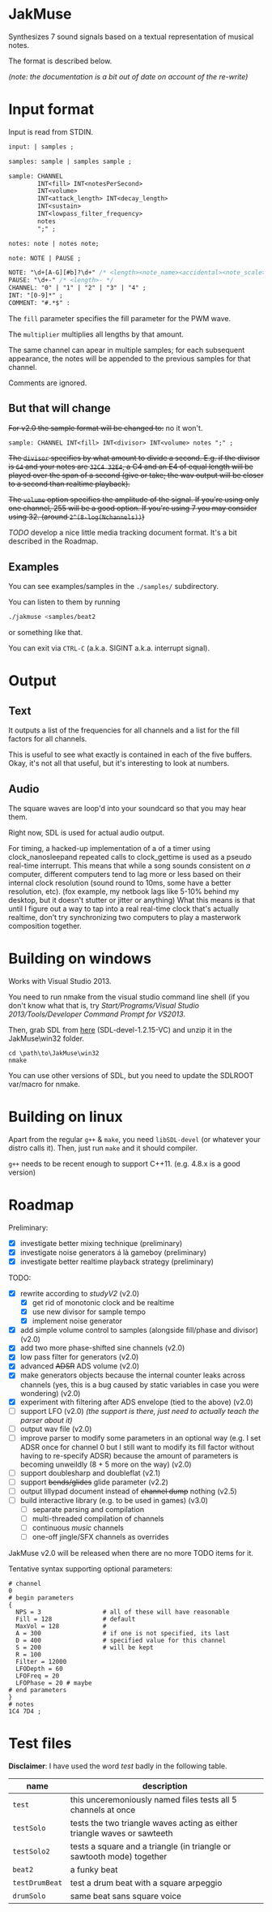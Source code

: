 JakMuse
=======

Synthesizes 7 sound signals based on a textual representation of musical notes.

The format is described below.

_(note: the documentation is a bit out of date on account of the re-write)_

Input format
============

Input is read from STDIN.

```yacc
input: | samples ;

samples: sample | samples sample ;

sample: CHANNEL
        INT<fill> INT<notesPerSecond> 
        INT<volume>
        INT<attack_length> INT<decay_length>
        INT<sustain>
        INT<lowpass_filter_frequency>
        notes
        ";" ;

notes: note | notes note;

note: NOTE | PAUSE ; 

NOTE: "\d+[A-G][#b]?\d+" /* <length><note_name><accidental><note_scale> */
PAUSE: "\d+-" /* <length>- */ 
CHANNEL: "0" | "1" | "2" | "3" | "4" ;
INT: "[0-9]*" ;
COMMENT: "#.*$" :
```

The `fill` parameter specifies the fill parameter for the PWM wave.

The `multiplier` multiplies all lengths by that amount.

The same channel can apear in multiple samples; for each subsequent appearance, the notes will be appended to the previous samples for that channel.

Comments are ignored.

But that will change
--------------------

~~For v2.0 the sample format will be changed to:~~ no it won't.

```yacc
sample: CHANNEL INT<fill> INT<divisor> INT<volume> notes ";" ;
```

~~The `divisor` specifies by what amount to divide a second. E.g. if the divisor is `64` and your notes are `32C4 32E4`, a C4 and an E4 of equal length will be played over the span of a second (give or take; the wav output will be closer to a second than realtime playback).~~

~~The `volume` option specifies the amplitude of the signal. If you're using only one channel, 255 will be a good option. If you're using 7 you may consider using 32. (around `2^(8-log(Nchannels))`)~~

*TODO* develop a nice little media tracking document format. It's a bit described in the Roadmap.

Examples
--------

You can see examples/samples in the `./samples/` subdirectory.

You can listen to them by running
```sh
./jakmuse <samples/beat2
```

or something like that.

You can exit via `CTRL-C` (a.k.a. SIGINT a.k.a. interrupt signal).

Output
======

Text
----

It outputs a list of the frequencies for all channels and a list for the fill factors for all channels.

This is useful to see what exactly is contained in each of the five buffers. Okay, it's not all that useful, but it's interesting to look at numbers.

Audio
-----

The square waves are loop'd into your soundcard so that you may hear them.

Right now, SDL is used for actual audio output.

For timing, a hacked-up implementation of a of a timer using clock_nanosleepand repeated calls to clock_gettime is used as a pseudo real-time interrupt. This means that while a song sounds consistent on _a_ computer, different computers tend to lag more or less based on their internal clock resolution (sound round to 10ms, some have a better resolution, etc). (fox example, my netbook lags like 5-10% behind my desktop, but it doesn't stutter or jitter or anything) What this means is that until I figure out a way to tap into a real real-time clock that's actually realtime, don't try synchronizing two computers to play a masterwork composition together.

Building on windows
===================

Works with Visual Studio 2013.

You need to run nmake from the visual studio command line shell (if you don't know what that is, try *Start/Programs/Visual Studio 2013/Tools/Developer Command Prompt for VS2013*.

Then, grab SDL from [here](https://www.libsdl.org/release/SDL-devel-1.2.15-VC.zip) (SDL-devel-1.2.15-VC) and unzip it in the JakMuse\win32 folder.

```batch
cd \path\to\JakMuse\win32
nmake
```

You can use other versions of SDL, but you need to update the SDLROOT var/macro for nmake.

Building on linux
=================

Apart from the regular `g++` & `make`, you need `libSDL-devel` (or whatever your distro calls it). Then, just run `make` and it should compiler.

`g++` needs to be recent enough to support C++11. (e.g. 4.8.x is a good version)

Roadmap
=======

Preliminary:

* [x] investigate better mixing technique (preliminary)
* [x] investigate noise generators á là gameboy (preliminary)
* [x] investigate better realtime playback strategy (preliminary)

TODO:

* [x] rewrite according to _studyV2_ (v2.0)
  + [x] get rid of monotonic clock and be realtime
  + [x] use new divisor for sample tempo
  + [x] implement noise generator
* [x] add simple volume control to samples (alongside fill/phase and divisor) (v2.0)
* [x] add two more phase-shifted sine channels (v2.0)
* [x] low pass filter for generators (v2.0)
* [x] advanced ~~ADSR~~ ADS volume (v2.0)
* [x] make generators objects because the internal counter leaks across channels (yes, this is a bug caused by static variables in case you were wondering) (v2.0)
* [x] experiment with filtering after ADS envelope (tied to the above) (v2.0)
* [ ] support LFO (v2.0) _(the support is there, just need to actually teach the parser about it)_
* [ ] output wav file (v2.0)
* [ ] improve parser to modify some parameters in an optional way (e.g. I set ADSR once for channel 0 but I still want to modify its fill factor without having to re-specify ADSR) because the amount of parameters is becoming unweildly (8 + 5 more on the way) (v2.0)
* [ ] support doublesharp and doubleflat (v2.1)
* [ ] support ~~bends/glides~~ glide parameter (v2.2)
* [ ] output lillypad document instead of ~~channel dump~~ nothing (v2.5)
* [ ] build interactive library (e.g. to be used in games) (v3.0)
  + [ ] separate parsing and compilation
  + [ ] multi-threaded compilation of channels
  + [ ] continuous _music_ channels
  + [ ] one-off jingle/SFX channels as overrides

JakMuse v2.0 will be released when there are no more TODO items for it.

Tentative syntax supporting optional parameters:
```
# channel
0
# begin parameters
{
  NPS = 3                 # all of these will have reasonable
  Fill = 128              # default
  MaxVol = 128            #
  A = 300                 # if one is not specified, its last
  D = 400                 # specified value for this channel
  S = 200                 # will be kept
  R = 100
  Filter = 12000
  LFODepth = 60
  LFOFreq = 20
  LFOPhase = 20 # maybe
# end parameters
}
# notes
1C4 7D4 ;
```

Test files
==========

**Disclaimer**: I have used the word _test_ badly in the following table.

| name                          | description                           |
|-------------------------------|---------------------------------------|
| `test`                        | this unceremoniously named files tests all 5 channels at once |
| `testSolo`                    | tests the two triangle waves acting as either triangle waves or sawteeth |
| `testSolo2`                   | tests a square and a triangle (in triangle or sawtooth mode) together |
| `beat2`                       | a funky beat |
| `testDrumBeat`                | test a drum beat with a square arpeggio |
| `drumSolo`                    | same beat sans square voice |
